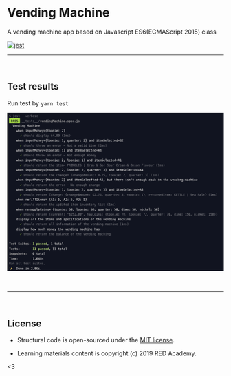 # Vending Machine

A vending machine app based on Javascript ES6(ECMAScript 2015) class

[![jest](https://img.shields.io/badge/jest-24.9.0-brightgreen.svg)](https://jestjs.io/)
&nbsp;

---

&nbsp;

## Test results

Run test by `yarn test`

![Preview](images/preview_0.png)

&nbsp;

---

&nbsp;

## License

- Structural code is open-sourced under the [MIT license](/LICENSE.md).
  &nbsp;

- Learning materials content is copyright (c) 2019 RED Academy.

<3
